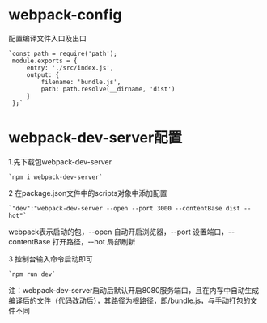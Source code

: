 # **webpack-config**
配置编译文件入口及出口

    `const path = require('path');
     module.exports = {
         entry: './src/index.js',
         output: {
             filename: 'bundle.js',
             path: path.resolve(__dirname, 'dist')
         }
     };`
# **webpack-dev-server配置**
1.先下载包webpack-dev-server

    `npm i webpack-dev-server`
    
2 在package.json文件中的scripts对象中添加配置

    `"dev":"webpack-dev-server --open --port 3000 --contentBase dist --hot"`
webpack表示启动的包，--open 自动开启浏览器，--port 设置端口，--contentBase 打开路径，--hot 局部刷新

3 控制台输入命令启动即可
    
    `npm run dev`
    
注：webpack-dev-server启动后默认开启8080服务端口，且在内存中自动生成编译后的文件（代码改动后），其路径为根路径，即/bundle.js，与手动打包的文件不同

